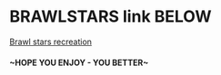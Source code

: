 # BRAWLSTARS link BELOW

[Brawl stars recreation](https://www.youtube.com/watch?v=dQw4w9WgXcQ)

#### ~HOPE YOU ENJOY - YOU BETTER~
